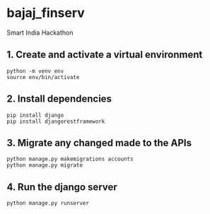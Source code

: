 # bajaj_finserv
 Smart India Hackathon 

## 1. Create and activate a virtual environment
    python -m venv env
    source env/bin/activate

## 2. Install dependencies
    pip install django
    pip install djangorestframework

## 3. Migrate any changed made to the APIs 
    python manage.py makemigrations accounts
    python manage.py migrate

## 4. Run the django server
    python manage.py runserver
    
